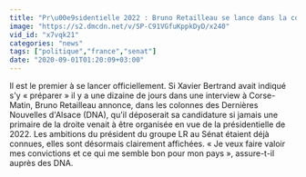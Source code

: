 ```yaml
---
title: "Pr\u00e9sidentielle 2022 : Bruno Retailleau se lance dans la course"
image: "https://s2.dmcdn.net/v/SP-C91VGfuKppkDyD/x240"
vid_id: "x7vqk21"
categories: "news"
tags: ["politique","france","senat"]
date: "2020-09-01T01:20:09+03:00"
---
```

Il est le premier à se lancer officiellement. Si Xavier Bertrand avait indiqué s'y « préparer » il y a une dizaine de jours dans une interview à Corse-Matin, Bruno Retailleau annonce, dans les colonnes des Dernières Nouvelles d'Alsace (DNA), qu'il déposerait sa candidature si jamais une primaire de la droite venait à être organisée en vue de la présidentielle de 2022. Les ambitions du président du groupe LR au Sénat étaient déjà connues, elles sont désormais clairement affichées. « Je veux faire valoir mes convictions et ce qui me semble bon pour mon pays », assure-t-il auprès des DNA.  <br>
